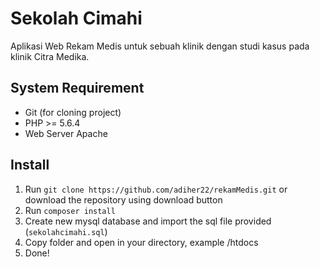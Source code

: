 # Sekolah Cimahi
Aplikasi Web Rekam Medis untuk sebuah klinik dengan studi kasus pada klinik Citra Medika.

## System Requirement
- Git (for cloning project)
- PHP >= 5.6.4
- Web Server Apache

## Install
1. Run `git clone https://github.com/adiher22/rekamMedis.git` or download the repository using download button
2. Run `composer install`
3. Create new mysql database and import the sql file provided (`sekolahcimahi.sql`)
4. Copy folder and open in your directory, example /htdocs
5. Done!
